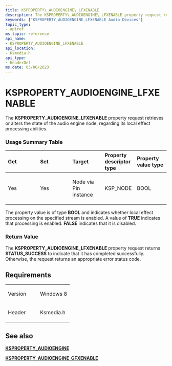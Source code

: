 ```yaml
---
title: KSPROPERTY\_AUDIOENGINE\_LFXENABLE
description: The KSPROPERTY\_AUDIOENGINE\_LFXENABLE property request retrieves or alters the state of the audio engine node, regarding its local effect processing abilities.
keywords: ["KSPROPERTY_AUDIOENGINE_LFXENABLE Audio Devices"]
topic_type:
- apiref
ms.topic: reference
api_name:
- KSPROPERTY_AUDIOENGINE_LFXENABLE
api_location:
- Ksmedia.h
api_type:
- HeaderDef
ms.date: 03/06/2023
---
```



# KSPROPERTY\_AUDIOENGINE\_LFXENABLE


The **KSPROPERTY\_AUDIOENGINE\_LFXENABLE** property request retrieves or alters the state of the audio engine node, regarding its local effect processing abilities.

### <span id="Usage_Summary_Table"></span><span id="usage_summary_table"></span><span id="USAGE_SUMMARY_TABLE"></span>Usage Summary Table

<table>
<colgroup>
<col width="20%" />
<col width="20%" />
<col width="20%" />
<col width="20%" />
<col width="20%" />
</colgroup>
<thead>
<tr class="header">
<th align="left">Get</th>
<th align="left">Set</th>
<th align="left">Target</th>
<th align="left">Property descriptor type</th>
<th align="left">Property value type</th>
</tr>
</thead>
<tbody>
<tr class="odd">
<td align="left"><p>Yes</p></td>
<td align="left"><p>Yes</p></td>
<td align="left"><p>Node via Pin instance</p></td>
<td align="left"><p>KSP_NODE</p></td>
<td align="left"><p>BOOL</p></td>
</tr>
</tbody>
</table>

 

The property value is of type **BOOL** and indicates whether local effect processing on the specified stream is enabled. A value of **TRUE** indicates that processing is enabled. **FALSE** indicates that it is disabled.

### <span id="Return_Value"></span><span id="return_value"></span><span id="RETURN_VALUE"></span>Return Value

The **KSPROPERTY\_AUDIOENGINE\_LFXENABLE** property request returns **STATUS\_SUCCESS** to indicate that it has completed successfully. Otherwise, the request returns an appropriate error status code.

## Requirements

<table>
<colgroup>
<col width="50%" />
<col width="50%" />
</colgroup>
<tbody>
<tr class="odd">
<td align="left"><p>Version</p></td>
<td align="left"><p>Windows 8</p></td>
</tr>
<tr class="even">
<td align="left"><p>Header</p></td>
<td align="left">Ksmedia.h</td>
</tr>
</tbody>
</table>

## <span id="see_also"></span>See also


[**KSPROPERTY\_AUDIOENGINE**](ksproperty-audioengine.md)

[**KSPROPERTY\_AUDIOENGINE\_GFXENABLE**](ksproperty-audioengine-gfx-enable.md)

 

 






